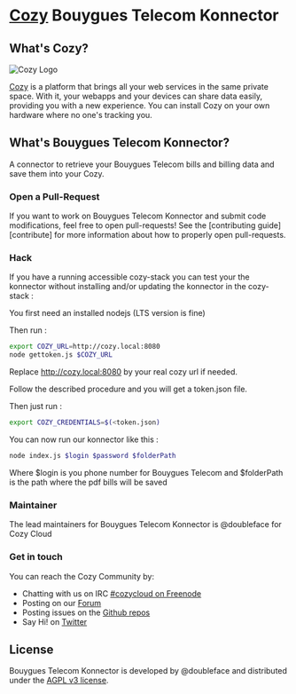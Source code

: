 [Cozy][cozy] Bouygues Telecom Konnector
=======================================

What's Cozy?
------------

![Cozy Logo](https://cdn.rawgit.com/cozy/cozy-guidelines/master/templates/cozy_logo_small.svg)

[Cozy] is a platform that brings all your web services in the same private space.  With it, your webapps and your devices can share data easily, providing you with a new experience. You can install Cozy on your own hardware where no one's tracking you.


What's Bouygues Telecom Konnector?
----------------------------------

A connector to retrieve your Bouygues Telecom bills and billing data and save them into your Cozy.

### Open a Pull-Request

If you want to work on Bouygues Telecom Konnector and submit code modifications, feel free to open pull-requests! See the [contributing guide][contribute] for more information about how to properly open pull-requests.

### Hack

If you have a running accessible cozy-stack you can test your the konnector without installing
and/or updating the konnector in the cozy-stack :

You first need an installed nodejs (LTS version is fine)

Then run :

```sh
export COZY_URL=http://cozy.local:8080
node gettoken.js $COZY_URL
```

Replace http://cozy.local:8080 by your real cozy url if needed.

Follow the described procedure and you will get a token.json file.

Then just run :

```sh
export COZY_CREDENTIALS=$(<token.json)
```

You can now run our konnector like this :

```sh
node index.js $login $password $folderPath
```

Where $login is you phone number for Bouygues Telecom and $folderPath is the path where the pdf
bills will be saved

### Maintainer

The lead maintainers for Bouygues Telecom Konnector is @doubleface for Cozy Cloud


### Get in touch

You can reach the Cozy Community by:

- Chatting with us on IRC [#cozycloud on Freenode][freenode]
- Posting on our [Forum]
- Posting issues on the [Github repos][github]
- Say Hi! on [Twitter]


License
-------

Bouygues Telecom Konnector is developed by @doubleface and distributed under the [AGPL v3 license][agpl-3.0].

[cozy]: https://cozy.io "Cozy Cloud"
[agpl-3.0]: https://www.gnu.org/licenses/agpl-3.0.html
[freenode]: http://webchat.freenode.net/?randomnick=1&channels=%23cozycloud&uio=d4
[forum]: https://forum.cozy.io/
[github]: https://github.com/cozy/
[twitter]: https://twitter.com/mycozycloud
